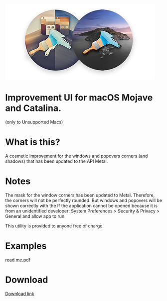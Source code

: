 ![ImprovementUI](banner.png)

# Improvement UI for macOS Mojave and Catalina.
(only to Unsupported Macs)


# What is this?

A cosmetic improvement for the windows and popovers corners (and shadows) that has been updated to the API Metal.  

# Notes

The mask for the window corners has been updated to Metal. Therefore, the corners will not be perfectly rounded. But windows and popovers will be shown correctly with the
If the application cannot be opened because it is from an unidentified developer:
System Preferences > Security & Privacy > General and allow app to run


This utility is provided to anyone free of charge.

# Examples
[read me.pdf](https://github.com/fabioiop/ImprovementUI/blob/master/read%20me.pdf)


# Download
[Download link](https://github.com/fabioiop/ImprovementUI/releases/)
